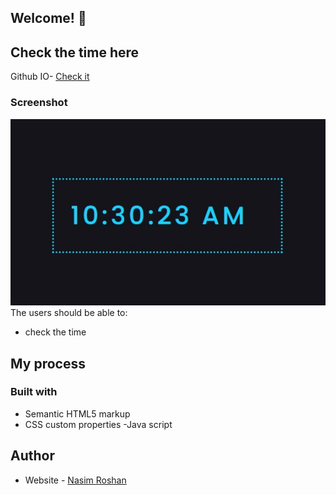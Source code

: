 
## Welcome! 👋


## Check the time here
Github IO- [Check it](https://na-r-84.github.io/Digital-Clock/)
### Screenshot

![](./screenshot.jpg)
The users should be able to:

- check the time 

## My process

### Built with

- Semantic HTML5 markup
- CSS custom properties
-Java script

## Author

- Website - [Nasim Roshan](https://portfolion.nasiiimdev.se/)
